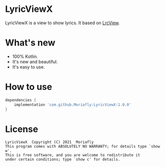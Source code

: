 # LyricViewX

LyricViewX is a view to show lyrics. It based on [LrcView](https://github.com/zion223/NeteaseCloudMusic-MVVM).

# What's new
- 100% Kotlin.
- It's new and beautiful.
- It's easy to use.

# How to use

```groovy
dependencies {
    implementation 'com.github.Moriafly:LyricViewX:1.0.0'
}
```

# License

    LyricViewX  Copyright (C) 2021  Moriafly
    This program comes with ABSOLUTELY NO WARRANTY; for details type `show w'.
    This is free software, and you are welcome to redistribute it
    under certain conditions; type `show c' for details.